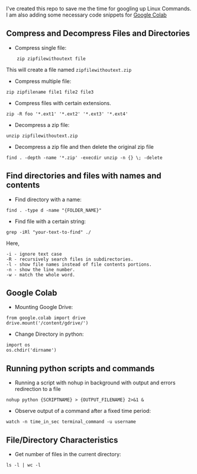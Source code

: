 I've created this repo to save me the time for googling up Linux Commands.
I am also adding some necessary code snippets for [Google Colab](https://colab.research.google.com/)

## Compress and Decompress Files and Directories

- Compress single file:


~~~
    zip zipfilewithoutext file 
~~~
This will create a file named `zipfilewithoutext.zip`

- Compress multiple file:

~~~
zip zipfilename file1 file2 file3 
~~~
- Compress files with certain extensions.
~~~
zip -R foo '*.ext1' '*.ext2' '*.ext3' '*.ext4'
~~~
- Decompress a zip file:
~~~
unzip zipfilewithoutext.zip
~~~
- Decompress a zip file and then delete the original zip file
~~~
find . -depth -name '*.zip' -execdir unzip -n {} \; -delete
~~~

## Find directories and files with names and contents

- Find directory with a name:
~~~
find . -type d -name "{FOLDER_NAME}"
~~~ 
- Find file with a certain string:
~~~
grep -iRl "your-text-to-find" ./
~~~
Here, 
~~~
-i - ignore text case
-R - recursively search files in subdirectories.
-l - show file names instead of file contents portions.
-n - show the line number.
-w - match the whole word.
~~~

## Google Colab

- Mounting Google Drive:
~~~
from google.colab import drive
drive.mount('/content/gdrive/')
~~~
- Change Directory in python:
~~~
import os
os.chdir('dirname')
~~~
## Running python scripts and commands

- Running a script with nohup in background with output and errors redirection to a file
~~~
nohup python {SCRIPTNAME} > {OUTPUT_FILENAME} 2>&1 &
~~~
- Observe output of a command after a fixed time period:
~~~
watch -n time_in_sec terminal_command -u username
~~~
## File/Directory Characteristics
- Get number of files in the current directory:
~~~
ls -l | wc -l
~~~